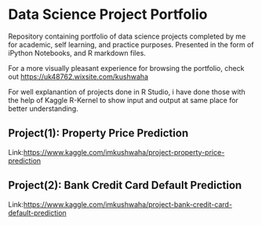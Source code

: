 # Data Science Project Portfolio
Repository containing portfolio of data science projects completed by me for academic, self learning, and practice purposes. Presented in the form of iPython Notebooks, and R markdown files.

For a more visually pleasant experience for browsing the portfolio, check out https://uk48762.wixsite.com/kushwaha

For well explanantion of projects done in R Studio, i have done those with the help of Kaggle R-Kernel to show input and output at same place for better understanding.

## Project(1): Property Price Prediction
Link:https://www.kaggle.com/imkushwaha/project-property-price-prediction

## Project(2): Bank Credit Card Default Prediction
Link:https://www.kaggle.com/imkushwaha/project-bank-credit-card-default-prediction
